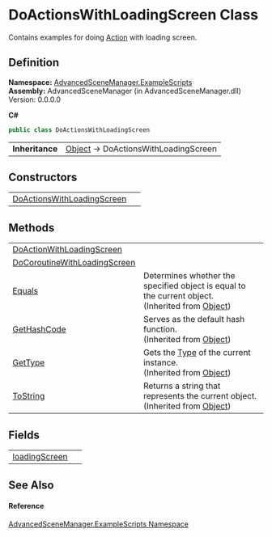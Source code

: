 # DoActionsWithLoadingScreen Class


Contains examples for doing <a href="https://learn.microsoft.com/dotnet/api/system.action" target="_blank" rel="noopener noreferrer">Action</a> with loading screen.



## Definition
**Namespace:** <a href="N_AdvancedSceneManager_ExampleScripts">AdvancedSceneManager.ExampleScripts</a>  
**Assembly:** AdvancedSceneManager (in AdvancedSceneManager.dll) Version: 0.0.0.0

**C#**
``` C#
public class DoActionsWithLoadingScreen
```

<table><tr><td><strong>Inheritance</strong></td><td><a href="https://learn.microsoft.com/dotnet/api/system.object" target="_blank" rel="noopener noreferrer">Object</a>  →  DoActionsWithLoadingScreen</td></tr>
</table>



## Constructors
<table>
<tr>
<td><a href="M_AdvancedSceneManager_ExampleScripts_DoActionsWithLoadingScreen__ctor">DoActionsWithLoadingScreen</a></td>
<td> </td></tr>
</table>

## Methods
<table>
<tr>
<td><a href="M_AdvancedSceneManager_ExampleScripts_DoActionsWithLoadingScreen_DoActionWithLoadingScreen">DoActionWithLoadingScreen</a></td>
<td> </td></tr>
<tr>
<td><a href="M_AdvancedSceneManager_ExampleScripts_DoActionsWithLoadingScreen_DoCoroutineWithLoadingScreen">DoCoroutineWithLoadingScreen</a></td>
<td> </td></tr>
<tr>
<td><a href="https://learn.microsoft.com/dotnet/api/system.object.equals#system-object-equals(system-object)" target="_blank" rel="noopener noreferrer">Equals</a></td>
<td>Determines whether the specified object is equal to the current object.<br />(Inherited from <a href="https://learn.microsoft.com/dotnet/api/system.object" target="_blank" rel="noopener noreferrer">Object</a>)</td></tr>
<tr>
<td><a href="https://learn.microsoft.com/dotnet/api/system.object.gethashcode" target="_blank" rel="noopener noreferrer">GetHashCode</a></td>
<td>Serves as the default hash function.<br />(Inherited from <a href="https://learn.microsoft.com/dotnet/api/system.object" target="_blank" rel="noopener noreferrer">Object</a>)</td></tr>
<tr>
<td><a href="https://learn.microsoft.com/dotnet/api/system.object.gettype" target="_blank" rel="noopener noreferrer">GetType</a></td>
<td>Gets the <a href="https://learn.microsoft.com/dotnet/api/system.type" target="_blank" rel="noopener noreferrer">Type</a> of the current instance.<br />(Inherited from <a href="https://learn.microsoft.com/dotnet/api/system.object" target="_blank" rel="noopener noreferrer">Object</a>)</td></tr>
<tr>
<td><a href="https://learn.microsoft.com/dotnet/api/system.object.tostring" target="_blank" rel="noopener noreferrer">ToString</a></td>
<td>Returns a string that represents the current object.<br />(Inherited from <a href="https://learn.microsoft.com/dotnet/api/system.object" target="_blank" rel="noopener noreferrer">Object</a>)</td></tr>
</table>

## Fields
<table>
<tr>
<td><a href="F_AdvancedSceneManager_ExampleScripts_DoActionsWithLoadingScreen_loadingScreen">loadingScreen</a></td>
<td> </td></tr>
</table>

## See Also


#### Reference
<a href="N_AdvancedSceneManager_ExampleScripts">AdvancedSceneManager.ExampleScripts Namespace</a>  
